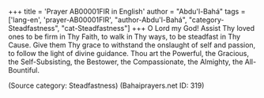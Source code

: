 +++
title = 'Prayer AB00001FIR in English'
author = "Abdu'l-Bahá"
tags = ['lang-en', 'prayer-AB00001FIR', "author-Abdu'l-Bahá", "category-Steadfastness", "cat-Steadfastness"]
+++
O Lord my God!  Assist Thy loved ones to be firm in Thy Faith, to walk in Thy ways, to be steadfast in Thy Cause.  Give them Thy grace to withstand the onslaught of self and passion, to follow the light of divine guidance.  Thou art the Powerful, the Gracious, the Self-Subsisting, the Bestower, the Compassionate, the Almighty, the All-Bountiful.

(Source category: Steadfastness)
(Bahaiprayers.net ID: 319)
